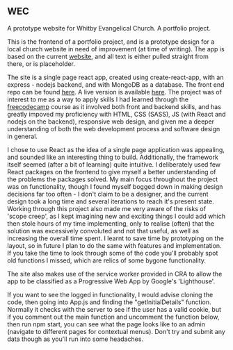 ## WEC
A prototype website for Whitby Evangelical Church. A portfolio project.

This is the frontend of a portfolio project, and is a prototype design for a local church website in need of improvement (at time of writing). The app is based on the current [website](https://www.whitbyec.com/), and all text is either pulled straight from there, or is placeholder.

The site is a single page react app, created using create-react-app, with an express - nodejs backend, and with MongoDB as a database. The front end repo can be found [here](https://github.com/acalebwilson/wec). A live version is available [here](https://www.acalebwilson.com). The project was of interest to me as a way to apply skills I had learned through the [freecodecamp](https://www.freecodecamp.org/) course as it involved both front and backend skills, and has greatly impoved my proficiency with HTML, CSS (SASS), JS (with React and nodejs on the backend), responsive web design, and given me a deeper understanding of both the web development process and software design in general.

I chose to use React as the idea of a single page application was appealing, and sounded like an interesting thing to build. Additionally, the framework itself seemed (after a bit of learning) quite intuitive. I deliberately used few React packages on the frontend to give myself a better understanding of the problems the packages solved. My main focus throughout the project was on functionality, though I found myself bogged down in making design decisions far too often - I don't claim to be a designer, and the current design took a long time and several iterations to reach it's present state. Working through this project also made me very aware of the risks of 'scope creep', as I kept imagining new and exciting things I could add which then stole hours of my time implementing, only to realise (often) that the solution was excessively convoluted and not that useful, as well as increasing the overall time spent. I learnt to save time by prototyping on the layout, so in future I plan to do the same with features and implementation. If you take the time to look through some of the code you'll probably spot old functions I missed, which are relics of some bygone functionality. 

The site also makes use of the service worker provided in CRA to allow the app to be classified as a Progressive Web App by Google's 'Lighthouse'.

If you want to see the logged in functionality, I would advise cloning the code, then going into App.js and finding the "getInitialDetails" function. Normally it checks with the server to see if the user has a valid cookie, but if you comment out the main function and uncomment the function below, then run npm start, you can see what the page looks like to an admin (navigate to different pages for contextual menus). Don't try and submit any data though as you'll run into some headaches.




